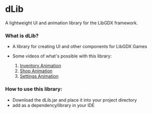 # dLib #

A lightweight UI and animation library for the LibGDX framework.
### What is dLib? ###

* A library for creating UI and other components for LibGDX Games
* Some videos of what's possible with this library:

     1. [Inventory Animation](https://gfycat.com/ShamefulPotableGosling)
     1. [Shop Animation](https://gfycat.com/DependableCrazyLangur)
     1. [Settings Animation](https://gfycat.com/EarlyScientificBuck)

### How to use this library: ###

* Download the dLib.jar and place it into your project directory
* add as a dependency/library in your IDE
